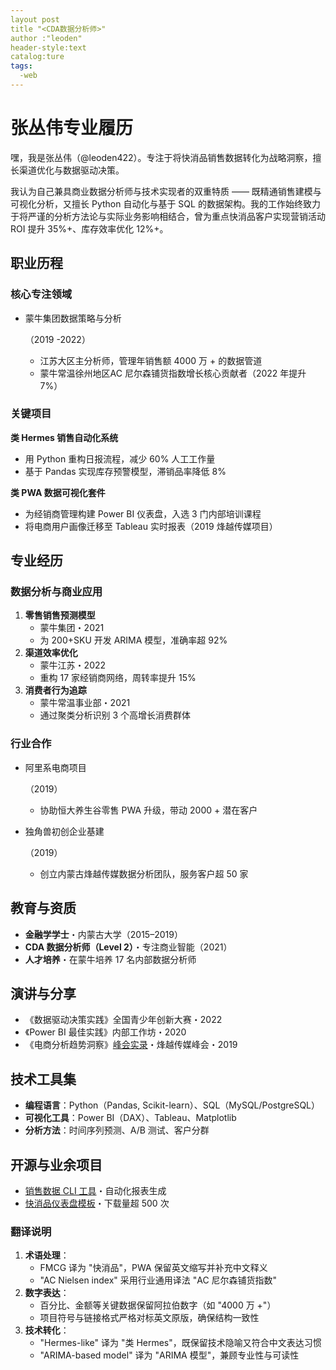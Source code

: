 ```yaml
---
layout post
title "<CDA数据分析师>"
author :"leoden"
header-style:text
catalog:ture
tags:
  -web
---
```

# 张丛伟专业履历

嘿，我是张丛伟（@leoden422）。专注于将快消品销售数据转化为战略洞察，擅长渠道优化与数据驱动决策。

我认为自己兼具商业数据分析师与技术实现者的双重特质 —— 既精通销售建模与可视化分析，又擅长 Python 自动化与基于 SQL 的数据架构。我的工作始终致力于将严谨的分析方法论与实际业务影响相结合，曾为重点快消品客户实现营销活动 ROI 提升 35%+、库存效率优化 12%+。

## 职业历程

### 核心专注领域

- 蒙牛集团数据策略与分析

  （2019 -2022）

  - 江苏大区主分析师，管理年销售额 4000 万 + 的数据管道
  - 蒙牛常温徐州地区AC 尼尔森铺货指数增长核心贡献者（2022 年提升 7%）

### 关键项目

**类 Hermes 销售自动化系统**

- 用 Python 重构日报流程，减少 60% 人工工作量
- 基于 Pandas 实现库存预警模型，滞销品率降低 8%

**类 PWA 数据可视化套件**

- 为经销商管理构建 Power BI 仪表盘，入选 3 门内部培训课程
- 将电商用户画像迁移至 Tableau 实时报表（2019 烽越传媒项目）

## 专业经历

### 数据分析与商业应用

1. **零售销售预测模型**
   - 蒙牛集团・2021
   - 为 200+SKU 开发 ARIMA 模型，准确率超 92%
2. **渠道效率优化**
   - 蒙牛江苏・2022
   - 重构 17 家经销商网络，周转率提升 15%
3. **消费者行为追踪**
   - 蒙牛常温事业部・2021
   - 通过聚类分析识别 3 个高增长消费群体

### 行业合作

- 阿里系电商项目

  （2019）

  - 协助恒大养生谷零售 PWA 升级，带动 2000 + 潜在客户

- 独角兽初创企业基建

  （2019）

  - 创立内蒙古烽越传媒数据分析团队，服务客户超 50 家

## 教育与资质

- **金融学学士**・内蒙古大学（2015–2019）
- **CDA 数据分析师（Level 2）**・专注商业智能（2021）
- **人才培养**・在蒙牛培养 17 名内部数据分析师

## 演讲与分享

- 《数据驱动决策实践》全国青少年创新大赛・2022
- 《Power BI 最佳实践》内部工作坊・2020
- 《电商分析趋势洞察》[峰会实录](https://leoden422.github.io/2019/07/05/ecommerce-talk/)・烽越传媒峰会・2019

## 技术工具集

- **编程语言**：Python（Pandas, Scikit-learn）、SQL（MySQL/PostgreSQL）
- **可视化工具**：Power BI（DAX）、Tableau、Matplotlib
- **分析方法**：时间序列预测、A/B 测试、客户分群

## 开源与业余项目

- [销售数据 CLI 工具](https://github.com/leoden422/sales-cli)・自动化报表生成
- [快消品仪表盘模板](https://github.com/leoden422/fmcg-dashboard)・下载量超 500 次

### 翻译说明

1. **术语处理**：
   - FMCG 译为 "快消品"，PWA 保留英文缩写并补充中文释义
   - "AC Nielsen index" 采用行业通用译法 "AC 尼尔森铺货指数"
2. **数字表达**：
   - 百分比、金额等关键数据保留阿拉伯数字（如 "4000 万 +"）
   - 项目符号与链接格式严格对标英文原版，确保结构一致性
3. **技术转化**：
   - "Hermes-like" 译为 "类 Hermes"，既保留技术隐喻又符合中文表达习惯
   - "ARIMA-based model" 译为 "ARIMA 模型"，兼顾专业性与可读性
